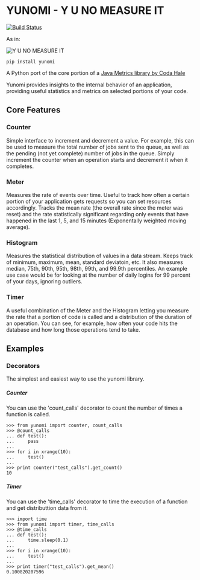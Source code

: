 # YUNOMI - Y U NO MEASURE IT

[![Build Status](https://secure.travis-ci.org/dreid/yunomi.png?branch=master)](http://travis-ci.org/dreid/yunomi)

As in:

![Y U NO MEASURE IT](http://cdn.memegenerator.net/instances/400x/22184566.jpg)

    pip install yunomi

A Python port of the core portion of a [Java Metrics library by Coda Hale](http://metrics.codahale.com/)

Yunomi provides insights to the internal behavior of an application, providing useful statistics and metrics on selected portions of your code.

## Core Features

### Counter
Simple interface to increment and decrement a value. For example, this can be used to measure the total number of jobs sent to the queue, as well as the pending (not yet complete) number of jobs in the queue. Simply increment the counter when an operation starts and decrement it when it completes.

### Meter
Measures the rate of events over time. Useful to track how often a certain portion of your application gets requests so you can set resources accordingly. Tracks the mean rate (the overall rate since the meter was reset) and the rate statistically significant regarding only events that have happened in the last 1, 5, and 15 minutes (Exponentally weighted moving average).

### Histogram
Measures the statistical distribution of values in a data stream. Keeps track of minimum, maximum, mean, standard deviatoin, etc. It also measures median, 75th, 90th, 95th, 98th, 99th, and 99.9th percentiles. An example use case would be for looking at the number of daily logins for 99 percent of your days, ignoring outliers.

### Timer
A useful combination of the Meter and the Histogram letting you measure the rate that a portion of code is called and a distribution of the duration of an operation. You can see, for example, how often your code hits the database and how long those operations tend to take.


## Examples
### Decorators
The simplest and easiest way to use the yunomi library.
##### Counter
You can use the 'count_calls' decorator to count the number of times a function is called.

    >>> from yunomi import counter, count_calls
    >>> @count_calls
    ... def test():
    ...     pass
    ... 
    >>> for i in xrange(10):
    ...     test()
    ... 
    >>> print counter("test_calls").get_count()
    10

##### Timer
You can use the 'time_calls' decorator to time the execution of a function and get distributtion data from it.

    >>> import time
    >>> from yunomi import timer, time_calls
    >>> @time_calls
    ... def test():
    ...     time.sleep(0.1)
    ... 
    >>> for i in xrange(10):
    ...     test()
    ... 
    >>> print timer("test_calls").get_mean()
    0.100820207596

